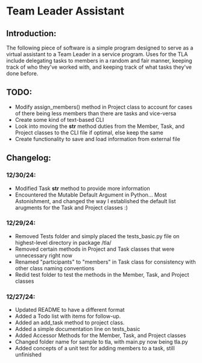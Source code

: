 # Team Leader Assistant

## Introduction:
The following piece of software is a simple program designed to serve as a virtual assistant to a Team Leader in a service program.
Uses for the TLA include delegating tasks to members in a random and fair manner, keeping track of who they've worked with,
and keeping track of what tasks they've done before.

## TODO:
*   Modify assign_members() method in Project class to account for cases of there being less members than there are tasks and vice-versa
*   Create some kind of text-based CLI
*   Look into moving the __str__ method duties from the Member, Task, and Project classes to the CLI file if optimal, else keep the same
*   Create functionality to save and load information from external file

## Changelog:

### 12/30/24:
*   Modified Task __str__ method to provide more information
*   Encountered the Mutable Default Argument in Python... Most Astonishment, and changed the way I established the default list arugments for the Task and Project classes :)

### 12/29/24:
*   Removed Tests folder and simply placed the tests_basic.py file on highest-level directory in package /tla/
*   Removed certain methods in Project and Task classes that were unnecessary right now
*   Renamed "participants" to "members" in Task class for consistency with other class naming conventions
*   Redid test folder to test the methods in the Member, Task, and Project classes

### 12/27/24: 
*   Updated README to have a different format
*   Added a Todo list with items for follow-up.
*   Added an add_task method to project class.
*   Added a simple documentation line on tests_basic
*   Added Accessor Methods for the Member, Task, and Project classes
*   Changed folder name for sample to tla, with main.py now being tla.py
*   Added concepts of a unit test for adding members to a task, still unfinished